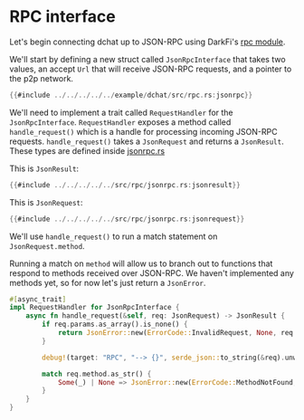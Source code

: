 # RPC interface

Let's begin connecting dchat up to JSON-RPC using DarkFi's [rpc
module](https://github.com/darkrenaissance/darkfi/tree/master/src/rpc).

We'll start by defining a new struct called `JsonRpcInterface` that
takes two values, an accept `Url` that will receive JSON-RPC requests,
and a pointer to the p2p network.

```rust
{{#include ../../../../../example/dchat/src/rpc.rs:jsonrpc}}
```

We'll need to implement a trait called `RequestHandler` for
the `JsonRpcInterface`. `RequestHandler` exposes a method called
`handle_request()` which is a handle for processing incoming
JSON-RPC requests. `handle_request()` takes a `JsonRequest`
and returns a `JsonResult`. These types are defined inside
[jsonrpc.rs](https://github.com/darkrenaissance/darkfi/blob/master/src/rpc/jsonrpc.rs)

This is `JsonResult`:
```rust
{{#include ../../../../../src/rpc/jsonrpc.rs:jsonresult}}
```

This is `JsonRequest`:

```rust
{{#include ../../../../../src/rpc/jsonrpc.rs:jsonrequest}}
```

We'll use `handle_request()` to run a match statement on
`JsonRequest.method`.

Running a match on `method` will allow us to branch out to functions
that respond to methods received over JSON-RPC.  We haven't implemented
any methods yet, so for now let's just return a `JsonError`.

```rust
#[async_trait]
impl RequestHandler for JsonRpcInterface {
    async fn handle_request(&self, req: JsonRequest) -> JsonResult {
        if req.params.as_array().is_none() {
            return JsonError::new(ErrorCode::InvalidRequest, None, req.id).into()
        }

        debug!(target: "RPC", "--> {}", serde_json::to_string(&req).unwrap());

        match req.method.as_str() {
            Some(_) | None => JsonError::new(ErrorCode::MethodNotFound, None, req.id).into(),
        }
    }
}
```
